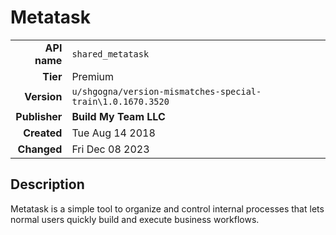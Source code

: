 # Metatask
| | |
|-:|-|
|**API name**|`shared_metatask`|
|**Tier**|Premium|
|**Version**|`u/shgogna/version-mismatches-special-train\1.0.1670.3520`|
|**Publisher**|**Build My Team LLC**|
|**Created**|Tue Aug 14 2018|
|**Changed**|Fri Dec 08 2023|

## Description
Metatask is a simple tool to organize and control internal processes that lets normal users quickly build and execute business workflows.
